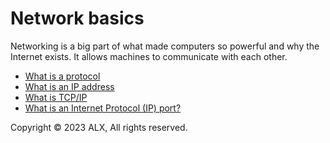 # Network basics
Networking is a big part of what made computers so powerful and why the Internet exists. It allows machines to communicate with each other.

* [What is a protocol](https://www.techtarget.com/searchnetworking/definition/protocol)
* [What is an IP address](https://computer.howstuffworks.com/internet/basics/what-is-an-ip-address.htm)
* [What is TCP/IP](https://www.avast.com/index?irclickid=zwq1oly-BxyPUOqxFoXjm3UgUkFX1k1FvT2YyM0&irgwc=1&utm_medium=affiliate&utm_source=impact&utm_campaign=18249&clickid=zwq1oly-BxyPUOqxFoXjm3UgUkFX1k1FvT2YyM0&utm_content=1569198&IRID=312305&programType=Impact&TrafficSource=Affiliate&partnerID=312305#pc)
* [What is an Internet Protocol (IP) port?](https://www.lifewire.com/port-numbers-on-computer-networks-817939)

Copyright © 2023 ALX, All rights reserved.
